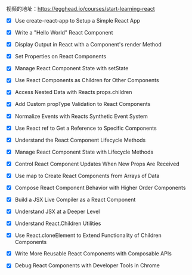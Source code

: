 视频的地址：https://egghead.io/courses/start-learning-react

+ [x] Use create-react-app to Setup a Simple React App
+ [x] Write a "Hello World" React Component
+ [x] Display Output in React with a Component's render Method
+ [x] Set Properties on React Components
+ [x] Manage React Component State with setState
+ [x] Use React Components as Children for Other Components
+ [x] Access Nested Data with Reacts props.children
+ [x] Add Custom propType Validation to React Components
+ [x] Normalize Events with Reacts Synthetic Event System
+ [x] Use React ref to Get a Reference to Specific Components
+ [x] Understand the React Component Lifecycle Methods
+ [x] Manage React Component State with Lifecycle Methods
+ [x] Control React Component Updates When New Props Are Received
+ [x] Use map to Create React Components from Arrays of Data
+ [x] Compose React Component Behavior with Higher Order Components
+ [x] Build a JSX Live Compiler as a React Component
+ [x] Understand JSX at a Deeper Level
+ [x] Understand React.Children Utilities
+ [x] Use React.cloneElement to Extend Functionality of Children Components
+ [x] Write More Reusable React Components with Composable APIs
+ [x] Debug React Components with Developer Tools in Chrome


